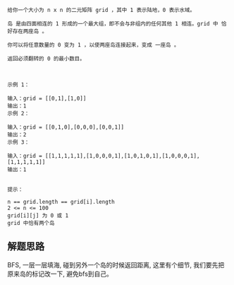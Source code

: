 ```azure
给你一个大小为 n x n 的二元矩阵 grid ，其中 1 表示陆地，0 表示水域。

岛 是由四面相连的 1 形成的一个最大组，即不会与非组内的任何其他 1 相连。grid 中 恰好存在两座岛 。

你可以将任意数量的 0 变为 1 ，以使两座岛连接起来，变成 一座岛 。

返回必须翻转的 0 的最小数目。

 

示例 1：

输入：grid = [[0,1],[1,0]]
输出：1
示例 2：

输入：grid = [[0,1,0],[0,0,0],[0,0,1]]
输出：2
示例 3：

输入：grid = [[1,1,1,1,1],[1,0,0,0,1],[1,0,1,0,1],[1,0,0,0,1],[1,1,1,1,1]]
输出：1
 

提示：

n == grid.length == grid[i].length
2 <= n <= 100
grid[i][j] 为 0 或 1
grid 中恰有两个岛
```
## 解题思路
BFS, 一层一层填海, 碰到另外一个岛的时候返回距离, 这里有个细节, 我们要先把原来岛的标记改一下, 避免bfs到自己。